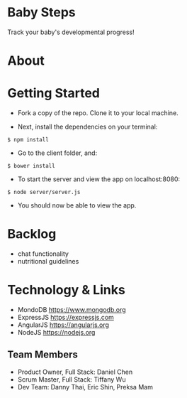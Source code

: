 # Baby Steps

Track your baby's developmental progress!

# About

# Getting Started
* Fork a copy of the repo. Clone it to your local machine. 
  
* Next, install the dependencies on your terminal:

```
$ npm install
```
* Go to the client folder, and:

```
$ bower install
```

* To start the server and view the app on localhost:8080:

```
$ node server/server.js 
```

* You should now be able to view the app. 

# Backlog
* chat functionality
* nutritional guidelines

# Technology & Links
* MondoDB <https://www.mongodb.org>
* ExpressJS <https://expressjs.com>
* AngularJS <https://angularjs.org>
* NodeJS <https://nodejs.org>

## Team Members ##

- Product Owner, Full Stack: Daniel Chen
- Scrum Master, Full Stack: Tiffany Wu
- Dev Team: Danny Thai, Eric Shin, Preksa Mam